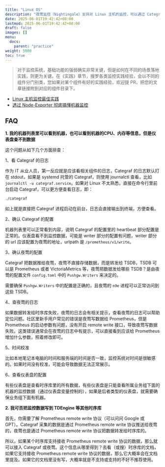 ```yaml
---
title: "Linux OS"
description: "夜莺监控（Nightingale）支持对 Linux 主机的监控，可以通过 Categraf 或 Node Exporter 等采集器采集主机的各类指标数据，并在仪表盘中展示。并使用夜莺监控的告警能力进行告警配置。"
date: 2025-06-01T19:42:42+08:00
lastmod: 2025-06-01T19:42:42+08:00
draft: false
images: []
menu:
  docs:
    parent: "practice"
weight: 5000
toc: true
---
```


> 对于监控系统，基础功能的强弱确实非常关键，但是如何在不同的场景落地实践，则更为关键。在《实践》章节，搜罗各类监控实践经验，会以不同的组件分门别类，您如果对某个组件有好的实践经验，欢迎提 PR，把您的文章链接附到对应的组件目录下。

- [Linux 主机监控最佳实践](https://mp.weixin.qq.com/s/y9iAhNa3ZhMG-h3W1Ah9UA)
- [透过 Node-Exporter 彻底搞懂机器监控](https://time.geekbang.org/column/intro/100787301)

## FAQ

**1. 我的机器列表里可以看到机器，也可以看到机器的CPU、内存等信息，但是仪表盘查不到数据**

这个问题从如下几个方面排查：

1、看 Categraf 的日志

作为 IT 从业人员，第一反应就是应该看相关组件的日志，Categraf 的日志默认打在 stdout，如果是 systemd 托管的 Categraf，则使用 journalctl 查看，比如 `journalctl -u categraf.service`。如果对 Linux 不太熟悉，直接在命令行里前台启动 Categraf，可以更方便查看日志，即：

```bash
./categraf
```

如上就是直接把 Categraf 进程启动在前台，日志会直接输出到终端，方便查看。

2、确认 Categraf 的配置

机器列表里可以正常看到内容，说明 Categraf 的配置里的 heartbeat 部分配置是正常的。仪表盘看不到监控数据，可能是 writer 部分的配置有问题，writer 部分的 url 应该配置为夜莺的地址，urlpath 是 `/prometheus/v1/write`。

3、确认夜莺的配置

Categraf 把数据推给夜莺，夜莺不直接存储数据，而是转发给 TSDB，TSDB 可以是 Prometheus 或者 VictoriaMetrics 等，夜莺把数据发给哪些 TSDB？是由夜莺的配置文件 `config.toml` 中的 `Pushgw.Writers` 来决定的。

需要确保 `Pushgw.Writers` 中的配置是正确的，且夜莺的 `n9e` 进程可以正常访问到这些 TSDB。

4、查夜莺的日志

如果数据转发给时序库失败，夜莺的日志会有相关提示，查看夜莺的日志可以帮助定位问题。社区里新手用户常见的错误是夜莺写数据给 Prometheus，但是 Prometheus 的启动参数有问题，没有开启 remote write 接口，导致夜莺写数据失败。这类错误通常会在夜莺的日志中有提示，可以直接看到应该给 Prometheus 增加什么参数，照着修改即可。

5、时间校准

比如本地笔记本电脑的时间和服务端的时间是否一致，监控系统对时间是很敏感的。如果时间没有校准，可能会导致数据无法正常展示。

6、查看仪表盘的配置

有些仪表盘是查看时序库里的所有数据，有些仪表盘是只能查看所属业务组下面的机器的监控数据（通过仪表盘变量控制的），如果是后者类型的仪表盘，就需要确保业务组下面有机器。

**2. 我可否把监控数据写到 TDEngine 等其他时序库**

首先，你需要了解 Prometheus remote write 协议（可以问问 Google 或 GPT）。Categraf 采集的数据是通过 Prometheus remote write 协议推送给夜莺的，夜莺也是通过 Prometheus remote write 协议把数据转发给时序库的。

所以，如果某个时序库支持接收 Prometheus remote write 协议的数据，那么就可以接入 Categraf 或夜莺。这个信息从哪里得到？去看（或搜）时序库的文档，如果它支持接收 Prometheus remote write 协议的数据，那么它大概率会在文档里提及。如果它的文档里没有写，大概率就是不支持或支持的不好不推荐使用。
